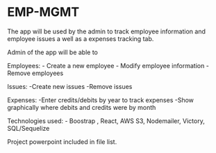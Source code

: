 # EMP-MGMT

The app will be used by the admin to track employee information and employee issues a well as a expenses tracking tab. 

Admin of the app will be able to

Employees:
    - Create a new employee 
    - Modify employee information
    - Remove employees 

Issues: 
    -Create new issues 
    -Remove issues 

Expenses: 
    -Enter credits/debits by year to track expenses 
    -Show graphically where debits and credits were by month

Technologies used: 
    - Boostrap , React, AWS S3, Nodemailer, Victory, SQL/Sequelize



Project powerpoint included in file list. 
